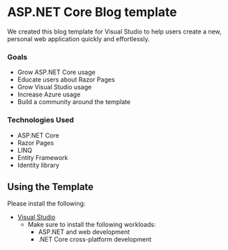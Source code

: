 # ASP.NET Core Blog template

We created this blog template for Visual Studio to help users create a new, personal web application quickly and effortlessly.

### Goals
* Grow ASP.NET Core usage
* Educate users about Razor Pages
* Grow Visual Studio usage
* Increase Azure usage
* Build a community around the template

### Technologies Used
* ASP.NET Core
* Razor Pages
* LINQ
* Entity Framework
* Identity library

Using the Template
------
Please install the following:
* [Visual Studio](https://www.visualstudio.com/vs/)
  * Make sure to install the following workloads:
    * ASP.NET and web development
    * .NET Core cross-platform development
